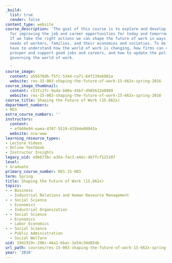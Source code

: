 ```yaml
---
_build:
  list: true
  render: false
content_type: website
course_description: 'The goal of this course is to explore and develop plans of action
  for improving the job and career opportunities for today and tomorrow''s workforce.
  If we take the right actions we can shape the future of work in ways that meet the
  needs of workers, families, and their economies and societies. To do so we first
  have to understand how the world of work is changing, how firms can compete and
  prosper and support good jobs and careers, and how to update the policies and practices
  governing the world of work.

  '
course_image:
  content: a55670db-f5fc-5344-ca71-64f239ab901a
  website: res-15-003-shaping-the-future-of-work-15-662x-spring-2016
course_image_thumbnail:
  content: c53fc2fc-9a4a-b00a-45b7-d985632e0989
  website: res-15-003-shaping-the-future-of-work-15-662x-spring-2016
course_title: Shaping the Future of Work (15.662x)
department_numbers:
- RES
extra_course_numbers: ''
instructors:
  content:
  - efb69e94-eaea-4767-5519-415b4e80043a
  website: ocw-www
learning_resource_types:
- Lecture Videos
- Online Textbook
- Instructor Insights
legacy_uid: e9b673bc-a36a-fac3-e4ec-4b7fcf125107
level:
- Graduate
primary_course_number: RES.15-003
term: Spring
title: Shaping the Future of Work (15.662x)
topics:
- - Business
  - Industrial Relations and Human Resource Management
- - Social Science
  - Economics
  - Industrial Organization
- - Social Science
  - Economics
  - Labor Economics
- - Social Science
  - Public Administration
  - Social Welfare
uid: 1941919c-296c-46a1-bbac-1e54c34d654b
url_path: courses/res-15-003-shaping-the-future-of-work-15-662x-spring-2016
year: '2016'
---
```

